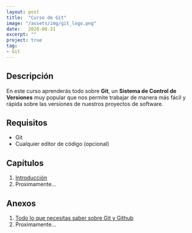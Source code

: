 ```yaml
---
layout: post
title:  "Curso de Git"
image: "/assets/img/git_logo.png"
date:   2020-08-31
excerpt: ""
project: true
tag:
- Git
---
```


## Descripción

En este curso aprenderás todo sobre **Git**, un **Sistema de Control de Versiones** muy popular que nos permite trabajar de manera más fácil y rápida sobre las versiones de nuestros proyectos de software.

## Requisitos

* Git
* Cualquier editor de código (opcional)

## Capítulos

1. [Introducción](https://slides.com/nisoto4004/leccion-n-1-git)
2. Proximamente...

## Anexos

1. [Todo lo que necesitas saber sobre Git y Github](https://nisoto.github.io/todo-sobre-git/)
2. Proximamente...
